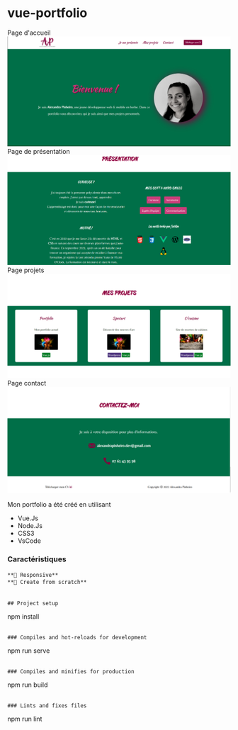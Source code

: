 # vue-portfolio
Page d'accueil
![Page d'accueil](./Images/Pagedaccueil.png)
Page de présentation
![Page de présentation](./Images/Presentation.png)
Page projets
![Page de présentation](./Images/Projets.png)
Page contact
![Page de présentation](./Images/Contact.png)


Mon portfolio a été créé en utilisant 
- Vue.Js 
- Node.Js
- CSS3
- VsCode

### Caractéristiques
```
**📱 Responsive**
**🎨 Create from scratch**


## Project setup
```
npm install
```

### Compiles and hot-reloads for development
```
npm run serve
```

### Compiles and minifies for production
```
npm run build
```

### Lints and fixes files
```
npm run lint
```

